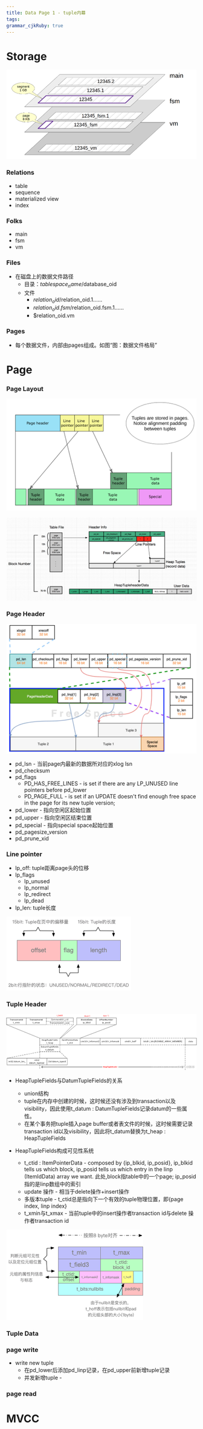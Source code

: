 ```yaml
---
title: Data Page 1 - tuple内幕
tags: 
grammar_cjkRuby: true
---
```

# Storage
![图：数据文件格局](./images/Screenshot_from_2022-04-20_20-51-06.png)


### Relations
- table
- sequence
- materialized view
- index


### Folks
- main
- fsm
- vm

### Files
- 在磁盘上的数据文件路径
	- 目录：$tablespace_name/$database_oid
	- 文件
		- $relation_oid/$relation_oid.1......
		- $relation_oid.fsm/$relation_oid.fsm.1......
		- $relation_oid.vm

### Pages
- 每个数据文件，内部由pages组成。如图“图：数据文件格局”
# Page
### Page Layout

![page inner layout](./images/Screenshot_from_2022-04-20_16-39-35.png)

![table - page - tuple三级关系图](./images/1650894154257.png)
### Page Header
![page header field图](./images/1650895897771.png)

- pd_lsn - 当前page内最新的数据所对应的xlog lsn
- pd_checksum
- pd_flags 
	- PD_HAS_FREE_LINES - is set if there are any LP_UNUSED line pointers before pd_lower
	- PD_PAGE_FULL - is set if an UPDATE doesn't find enough free space in the page for its new tuple version; 
- pd_lower - 指向空闲区起始位置
- pd_upper - 指向空闲区结束位置
- pd_special - 指向special space起始位置
- pd_pagesize_version
- pd_prune_xid

### Line pointer
- lp_off: tuple距离page头的位移
- lp_flags
	- lp_unused
	- lp_normal
	- lp_redirect
	- lp_dead
- lp_len: tuple长度

![enter description here](./images/1652062636448.png)


### Tuple Header

![fields in tuple header](./images/1650894403055.png)
- HeapTupleFields与DatumTupleFields的关系
	- union结构
	- tuple在内存中创建的时候，这时候还没有涉及到transaction以及visibility，因此使用t_datum : DatumTupleFields记录datum的一些属性。
	- 在某个事务把tuple插入page buffer或者表文件的时候，这时候需要记录transaction id以及visibility，因此将t_datum替换为t_heap : HeapTupleFields

- HeapTupleFields构成可见性系统
	- t_ctid : ItemPointerData -  composed by {ip_blkid, ip_posid}, ip_blkid tells us which block, ip_posid tells us which entry in  the linp (ItemIdData) array we want. 此处,block指table中的一个page; ip_posid指的是linp数组中的索引
	- update 操作 - 相当于delete操作+insert操作
	- 多版本tuple - t_ctid总是指向下一个有效的tuple物理位置，即{page index, linp index}
	- t_xmin与t_xmax - 当前tuple中的insert操作者transaction id与delete 操作者transaction id

![tuple字段位置对齐](./images/1652062437391.png)

### Tuple Data





### page write
- write new tuple 
	- 在pd_lower后添加pd_linp记录，在pd_upper前新增tuple记录
	- 并发新增tuple - 

### page read


# MVCC
